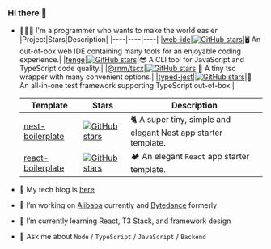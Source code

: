 ### Hi there 👋

- 👨🏻‍💻 I'm a programmer who wants to make the world easier
  |Project|Stars|Description|
  |----|----|----|
  |[web-ide](https://github.com/zanminkian/web-ide)|[![GitHub stars](https://img.shields.io/github/stars/zanminkian/web-ide.svg)](https://github.com/zanminkian/web-ide)|🖥️ An out-of-box web IDE containing many tools for an enjoyable coding experience.|
  |[fenge](https://github.com/zanminkian/fenge)|[![GitHub stars](https://img.shields.io/github/stars/zanminkian/fenge.svg)](https://github.com/zanminkian/fenge)|😎 A CLI tool for JavaScript and TypeScript code quality.|
  |[@rnm/tscx](https://github.com/rnmjs/tscx)|[![GitHub stars](https://img.shields.io/github/stars/rnmjs/tscx.svg)](https://github.com/rnmjs/tscx)|🔧 A tiny tsc wrapper with many convenient options.|
  |[typed-jest](https://github.com/zanminkian/typed-jest)|[![GitHub stars](https://img.shields.io/github/stars/zanminkian/typed-jest.svg)](https://github.com/zanminkian/typed-jest)|🧪 An all-in-one test framework supporting TypeScript out-of-box.|

  |Template|Stars|Description|
  |----|----|----|
  |[nest-boilerplate](https://github.com/zanminkian/nest-boilerplate)|[![GitHub stars](https://img.shields.io/github/stars/zanminkian/nest-boilerplate.svg)](https://github.com/zanminkian/nest-boilerplate)|🐈 A super tiny, simple and elegant Nest app starter template.|
  |[react-boilerplate](https://github.com/zanminkian/react-boilerplate)|[![GitHub stars](https://img.shields.io/github/stars/zanminkian/react-boilerplate.svg)](https://github.com/zanminkian/react-boilerplate)|🏕 An elegant `React` app starter template.|
- 📖 My tech blog is [here](https://zanminkian.github.io)
- 🔭 I’m working on [Alibaba](https://github.com/alibaba) currently and [Bytedance](https://github.com/bytedance) formerly
- 🌱 I’m currently learning React, T3 Stack, and framework design
- 💬 Ask me about `Node` / `TypeScript` / `JavaScript` / `Backend` 
